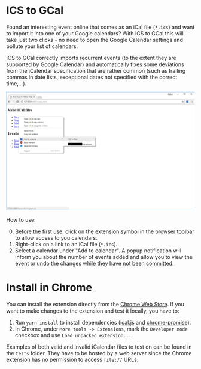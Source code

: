 # ICS to GCal
Found an interesting event online that comes as an iCal file (`*.ics`) and want to import it into one of your Google calendars? With ICS to GCal this will take just two clicks - no need to open the Google Calendar settings and pollute your list of calendars.

ICS to GCal correctly imports recurrent events (to the extent they are supported by Google Calendar) and automatically fixes some deviations from the iCalendar specification that are rather common (such as trailing commas in date lists, exceptional dates not specified with the correct time,...).

![ics2gcal](https://github.com/FabianHenneke/ics2gcal/raw/master/assets/ics2gcal.1.png)

How to use:

0. Before the first use, click on the extension symbol in the browser toolbar to allow access to you calendars.
1. Right-click on a link to an iCal file (`*.ics`).
2. Select a calendar under "Add to calendar".
A popup notification will inform you about the number of events added and allow you to view the event or undo the changes while they have not been committed.

# Install in Chrome
You can install the extension directly from the [Chrome Web Store](https://chrome.google.com/webstore/detail/ics-to-gcal/ljobcbehhifehkmamikmchekbbljopao). If you want to make changes to the extension and test it locally, you have to:

1. Run `yarn install` to install dependencies ([ical.js](https://github.com/mozilla-comm/ical.js/) and [chrome-promise](https://github.com/tfoxy/chrome-promise)).
2. In Chrome, under `More tools -> Extensions`, mark the `Developer mode` checkbox and use `Load unpacked extension...`.

Examples of both valid and invalid iCalendar files to test on can be found in the `tests` folder. They have to be hosted by a web server since the Chrome extension has no permission to access `file://` URLs.
